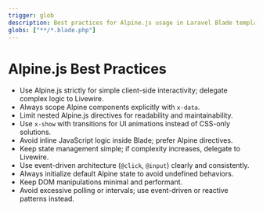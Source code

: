```yaml
---
trigger: glob
description: Best practices for Alpine.js usage in Laravel Blade templates
globs: ["**/*.blade.php"]
---
```


# Alpine.js Best Practices

- Use Alpine.js strictly for simple client-side interactivity; delegate complex logic to Livewire.
- Always scope Alpine components explicitly with `x-data`.
- Limit nested Alpine.js directives for readability and maintainability.
- Use `x-show` with transitions for UI animations instead of CSS-only solutions.
- Avoid inline JavaScript logic inside Blade; prefer Alpine directives.
- Keep state management simple; if complexity increases, delegate to Livewire.
- Use event-driven architecture (`@click`, `@input`) clearly and consistently.
- Always initialize default Alpine state to avoid undefined behaviors.
- Keep DOM manipulations minimal and performant.
- Avoid excessive polling or intervals; use event-driven or reactive patterns instead.